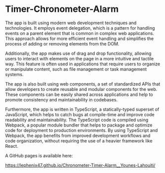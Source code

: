 # Timer-Chronometer-Alarm

The app is built using modern web development techniques and technologies. It employs event delegation, which is a pattern for handling events on a parent element that is common in complex web applications. This approach allows for more efficient event handling and simplifies the process of adding or removing elements from the DOM.

Additionally, the app makes use of drag and drop functionality, allowing users to interact with elements on the page in a more intuitive and tactile way. This feature is often used in applications that require users to organize or manipulate content, such as file management or task management systems.

The app is also built using web components, a set of standardized APIs that allow developers to create reusable and modular components for the web. These components can be easily shared across applications and help to promote consistency and maintainability in codebases.

Furthermore, the app is written in TypeScript, a statically-typed superset of JavaScript, which helps to catch bugs at compile-time and improve code readability and maintainability. The TypeScript code is compiled using Webpack, a popular module bundler that helps to package and optimize code for deployment to production environments. By using TypeScript and Webpack, the app benefits from improved development workflows and code organization, without requiring the use of a heavier framework like React.

A GitHub pages is available here:

https://lephenix47.github.io/Chronometer-Timer-Alarm__Younes-Lahouiti/